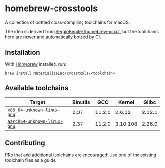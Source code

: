 # homebrew-crosstools

A collection of bottled cross-compiling toolchains for macOS.

The idea is derived from [SergioBenitez/homebrew-osxct], but the toolchains
here are newer and automatically bottled by CI.

## Installation

With [Homebrew] installed, run:

```
brew install MaterializeInc/crosstools/<toolchain>
```

## Available toolchains

Target                        | Binutils | GCC     | Kernel   | Glibc
------------------------------|----------|---------|----------|-------
[`x86_64-unknown-linux-gnu`]  | 2.37     | 11.2.0  | 2.6.32   | 2.12.1
[`aarch64-unknown-linux-gnu`] | 2.37     | 11.2.0  | 3.10.108 | 2.26.0

## Contributing

PRs that add additional toolchains are encouraged! Use one of the existing
toolchain files as a guide.

[`aarch64-unknown-linux-gnu`]: Formula/aarch64-unknown-linux-gnu.rb
[`x86_64-unknown-linux-gnu`]: Formula/x86_64-unknown-linux-gnu.rb
[Homebrew]: https://brew.sh
[SergioBenitez/homebrew-osxct]: https://github.com/SergioBenitez/homebrew-osxct
